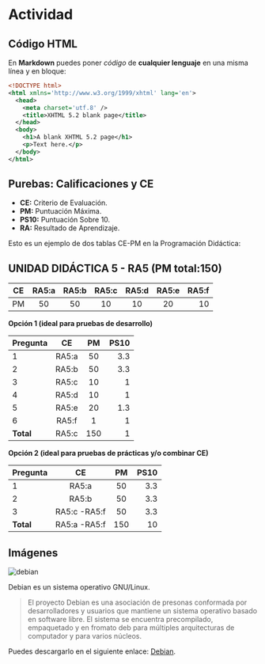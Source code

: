 Actividad
=========

Código HTML
-----------

En **Markdown** puedes poner *código* de **cualquier lenguaje** en una misma línea y en bloque:

```xml
<!DOCTYPE html>
<html xmlns='http://www.w3.org/1999/xhtml' lang='en'>
  <head>
    <meta charset='utf.8' />
    <title>XHTML 5.2 blank page</title>
  </head>
  <body>
    <h1>A blank XHTML 5.2 page</h1>
    <p>Text here.</p>
  </body>
</html>
```
Purebas: Calificaciones y CE
----------------------------

- **CE:** Criterio de Evaluación.
- **PM:** Puntuación Máxima.
- **PS10:** Puntuación Sobre 10.
- **RA:** Resultado de Aprendizaje.

Esto es un ejemplo de dos tablas CE-PM en la Programación Didáctica:

UNIDAD DIDÁCTICA 5 - RA5 (PM total:150)
---------------------------------------

| **CE**  | **RA5:a** | **RA5:b** | **RA5:c** | **RA5:d** | **RA5:e** | **RA5:f** |
|---------|:---------:|:---------:|:---------:|:---------:|:---------:|----------:|
| PM      | 50        | 50        | 10        | 10        | 20        | 10        |

**Opción 1 (ideal para pruebas de desarrollo)**

| **Pregunta** | **CE** | **PM** | **PS10** |
|--------------|:------:|:------:|---------:|
| 1            | RA5:a  | 50     | 3.3      |
| 2            | RA5:b  | 50     | 3.3      |
| 3            | RA5:c  | 10     | 1        |
| 4            | RA5:d  | 10     | 1        |
| 5            | RA5:e  | 20     | 1.3      |
| 6            | RA5:f  | 1      | 1        |
| **Total**    | RA5:c  | 150    | 1        |

**Opción 2 (ideal para pruebas de prácticas y/o combinar CE)**

| **Pregunta** | **CE**       | **PM** | **PS10** |
|--------------|:------------:|:------:|---------:|
| 1            | RA5:a        | 50     | 3.3      |
| 2            | RA5:b        | 50     | 3.3      |
| 3            | RA5:c -RA5:f | 50     | 3.3      |
| **Total**    | RA5:a -RA5:f | 150    | 10       |

Imágenes
--------

![debian](https://www.linuxadictos.com/wp-content/uploads/Debian-OpenLogo.svg_.png "debian")

Debian es un sistema operativo GNU/Linux.
> El proyecto Debian es una asociación de presonas conformada por desarrolladores y usuarios que mantiene un sistema operativo basado en software libre. El sistema se encuentra precompilado, empaquetado y en fromato deb para múltiples arquitecturas de computador y para varios núcleos.

Puedes descargarlo en el siguiente enlace: [Debian](https://www.debian.org/distrib/netinst).

